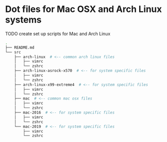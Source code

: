 
# Dot files for Mac OSX and Arch Linux systems

TODO create set up scripts for Mac and Arch Linux

~~~bash
.
├── README.md
└── src
    ├── arch-linux  # <-- common arch linux files
    │   ├── vimrc
    │   └── zshrc
    ├── arch-linux-asrock-x570  # <-- for system specific files
    │   ├── vimrc
    │   └── zshrc
    ├── arch-linux-x99-extreme4  # <-- for system specific files
    │   ├── vimrc
    │   └── zshrc
    ├── mac  # <-- common mac osx files
    │   ├── vimrc
    │   └── zshrc
    ├── mac-2016  # <-- for system specific files
    │   ├── vimrc
    │   └── zshrc
    └── mac-2019  # <-- for system specific files
        ├── vimrc
        └── zshrc
~~~
